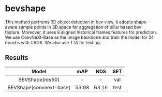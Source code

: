 # bevshape
This method perfroms 3D object detection in bev view, it adopts shape-aware sample points in 3D space for aggregation of pillar based bev feature. Moreover, it uses 8 aligned historical frames features for prediction. We use ConvNeXt-Base as the image backbone and train the model for 24 epochs with CBGS. We also use TTA for testing.

## Results
|   Model   | mAP  | NDS  | SET |
| :-------: | :--: | :--: | :--: |
| BEVShape(res50) | - | - | val |
| BEVShape(convnext-base)| 53.08 | 63.16 | test |
